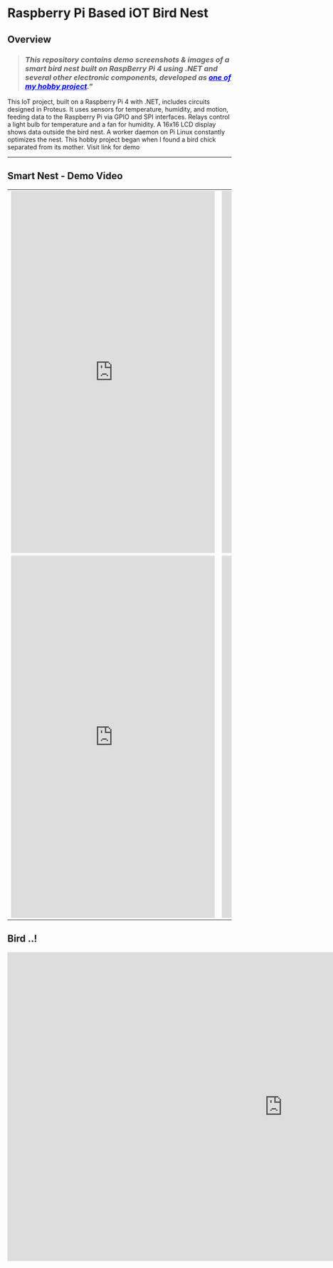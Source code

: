 # Raspberry Pi Based iOT Bird Nest

## Overview
> ### _This repository contains demo screenshots & images of a smart bird nest built on RaspBerry Pi 4 using .NET and several other electronic components, developed as <font color="blue"><u>one of my hobby project</u></font>."_

This IoT project, built on a Raspberry Pi 4 with .NET, includes circuits designed in Proteus. It uses sensors for temperature, humidity, and motion, feeding data to the Raspberry Pi via GPIO and SPI interfaces. Relays control a light bulb for temperature and a fan for humidity. A 16x16 LCD display shows data outside the bird nest. A worker daemon on Pi Linux constantly optimizes the nest. This hobby project began when I found a bird chick separated from its mother. Visit link for demo

<hr/>

## Smart Nest - Demo Video
<table>
  <tr>
    <td>
     <iframe width="458" height="815" src="https://www.youtube.com/embed/Ix4U5UgCtrs" title="iOT Demo" frameborder="0" allow="accelerometer; autoplay; clipboard-write; encrypted-media; gyroscope; picture-in-picture; web-share" referrerpolicy="strict-origin-when-cross-origin" allowfullscreen></iframe>
    </td>
    <td>
      <iframe width="458" height="815" src="https://www.youtube.com/embed/ppIQEReU6Ds" title="3" frameborder="0" allow="accelerometer; autoplay; clipboard-write; encrypted-media; gyroscope; picture-in-picture; web-share" referrerpolicy="strict-origin-when-cross-origin" allowfullscreen></iframe>
    </td>
    </tr>
  <tr>
    <td>
      <iframe width="458" height="815" src="https://www.youtube.com/embed/FvEIrqS9ZBI" title="MotionDetection" frameborder="0" allow="accelerometer; autoplay; clipboard-write; encrypted-media; gyroscope; picture-in-picture; web-share" referrerpolicy="strict-origin-when-cross-origin" allowfullscreen></iframe>
    </td>
  <td>
   <iframe width="458" height="815" src="https://www.youtube.com/embed/HP6PGgSumwA" title="2" frameborder="0" allow="accelerometer; autoplay; clipboard-write; encrypted-media; gyroscope; picture-in-picture; web-share" referrerpolicy="strict-origin-when-cross-origin" allowfullscreen></iframe>
    </td>
  </tr>
</table>

## Bird ..!

<iframe width="1236" height="695" src="https://www.youtube.com/embed/q41VcPXi6RA" title="birdee" frameborder="0" allow="accelerometer; autoplay; clipboard-write; encrypted-media; gyroscope; picture-in-picture; web-share" referrerpolicy="strict-origin-when-cross-origin" allowfullscreen></iframe>
